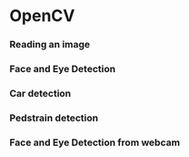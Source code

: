 # OpenCV

### Reading an image
### Face and Eye Detection
### Car detection
### Pedstrain detection
### Face and Eye Detection from webcam

